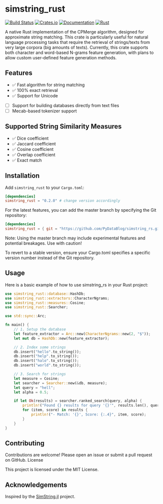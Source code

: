# simstring_rust

[![Build Status](https://github.com/PyDataBlog/simstring_rs/actions/workflows/CI.yml/badge.svg)](https://github.com/PyDataBlog/simstring_rs/actions)
[![Crates.io](https://img.shields.io/crates/v/simstring_rust.svg)](https://crates.io/crates/simstring_rust)
[![Documentation](https://docs.rs/simstring_rust/badge.svg)](https://docs.rs/simstring_rust)
[![Rust](https://img.shields.io/badge/rust-1.63.0%2B-blue.svg?maxAge=3600)](https://github.com/PyDataBlog/simstring_rs)

A native Rust implementation of the CPMerge algorithm, designed for approximate string matching. This crate is particularly useful for natural language processing tasks that require the retrieval of strings/texts from very large corpora (big amounts of texts). Currently, this crate supports both character and word-based N-grams feature generation, with plans to allow custom user-defined feature generation methods.

## Features

- ✅ Fast algorithm for string matching
- ✅ 100% exact retrieval
- ✅ Support for Unicode
- [ ] Support for building databases directly from text files
- [ ] Mecab-based tokenizer support

## Supported String Similarity Measures

- ✅ Dice coefficient
- ✅ Jaccard coefficient
- ✅ Cosine coefficient
- ✅ Overlap coefficient
- ✅ Exact match

## Installation

Add `simstring_rust` to your `Cargo.toml`:

```toml
[dependencies]
simstring_rust = "0.2.0" # change version accordingly
```

For the latest features, you can add the master branch by specifying the Git repository:

```toml
[dependencies]
simstring_rust = { git = "https://github.com/PyDataBlog/simstring_rs.git", branch = "main" }
```

Note: Using the master branch may include experimental features and potential breakages. Use with caution!

To revert to a stable version, ensure your Cargo.toml specifies a specific version number instead of the Git repository.

## Usage

Here is a basic example of how to use simstring_rs in your Rust project:

```Rust
use simstring_rust::database::HashDb;
use simstring_rust::extractors::CharacterNgrams;
use simstring_rust::measures::Cosine;
use simstring_rust::Searcher;

use std::sync::Arc;

fn main() {
    // 1. Setup the database
    let feature_extractor = Arc::new(CharacterNgrams::new(2, "$"));
    let mut db = HashDb::new(feature_extractor);

    // 2. Index some strings
    db.insert("hello".to_string());
    db.insert("help".to_string());
    db.insert("halo".to_string());
    db.insert("world".to_string());

    // 3. Search for strings
    let measure = Cosine;
    let searcher = Searcher::new(&db, measure);
    let query = "hell";
    let alpha = 0.5;

    if let Ok(results) = searcher.ranked_search(query, alpha) {
        println!("Found {} results for query '{}'", results.len(), query);
        for (item, score) in results {
            println!("- Match: '{}', Score: {:.4}", item, score);
        }
    }
}
```

## Contributing

Contributions are welcome! Please open an issue or submit a pull request on GitHub.
License

This project is licensed under the MIT License.

## Acknowledgements

Inspired by the [SimString.jl](https://github.com/PyDataBlog/SimString.jl) project.
